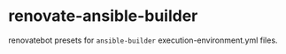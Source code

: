 # renovate-ansible-builder
renovatebot presets for `ansible-builder` execution-environment.yml files.
